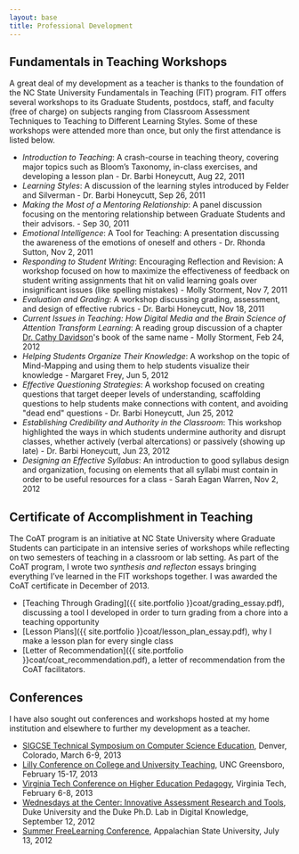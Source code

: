 ```yaml
---
layout: base
title: Professional Development
---
```


Fundamentals in Teaching Workshops
----------------------------------

A great deal of my development as a teacher is thanks to the foundation of the NC State University Fundamentals in Teaching (FIT) program. FIT offers several workshops to its Graduate Students, postdocs, staff, and faculty (free of charge) on subjects ranging from Classroom Assessment Techniques to Teaching to Different Learning Styles. Some of these workshops were attended more than once, but only the first attendance is listed below.

 * *Introduction to Teaching*: A crash-course in teaching theory, covering major topics such as Bloom’s Taxonomy, in-class exercises, and developing a lesson plan - Dr. Barbi Honeycutt, Aug 22, 2011
 * *Learning Styles*: A discussion of the learning styles introduced by Felder and Silverman - Dr. Barbi Honeycutt, Sep 26, 2011
 * *Making the Most of a Mentoring Relationship*: A panel discussion focusing on the mentoring relationship between Graduate Students and their advisors. - Sep 30, 2011
 * *Emotional Intelligence*: A Tool for Teaching: A presentation discussing the awareness of the emotions of oneself and others - Dr. Rhonda Sutton, Nov 2, 2011 
 * *Responding to Student Writing*: Encouraging Reflection and Revision: A workshop focused on how to maximize the effectiveness of feedback on student writing assignments that hit on valid learning goals over insignificant issues (like spelling mistakes) - Molly Storment, Nov 7, 2011 
 * *Evaluation and Grading*: A workshop discussing grading, assessment, and design of effective rubrics - Dr. Barbi Honeycutt, Nov 18, 2011
 * *Current Issues in Teaching: How Digital Media and the Brain Science of Attention Transform Learning*: A reading group discussion of a chapter [Dr. Cathy Davidson](http://hastac.org/blogs/cathy-davidson)'s book of the same name - Molly Storment, Feb 24, 2012
 * *Helping Students Organize Their Knowledge*: A workshop on the topic of Mind-Mapping and using them to help students visualize their knowledge - Margaret Frey, Jun 5, 2012
 * *Effective Questioning Strategies*: A workshop focused on creating questions that target deeper levels of understanding, scaffolding questions to help students make connections with content, and avoiding "dead end" questions - Dr. Barbi Honeycutt, Jun 25, 2012
 * *Establishing Credibility and Authority in the Classroom*: This workshop highlighted the ways in which students undermine authority and disrupt classes, whether actively (verbal altercations) or passively (showing up late) - Dr. Barbi Honeycutt, Jun 23, 2012
 * *Designing an Effective Syllabus*: An introduction to good syllabus design and organization, focusing on elements that all syllabi must contain in order to be useful resources for a class - Sarah Eagan Warren, Nov 2, 2012



Certificate of Accomplishment in Teaching
-----------------------------------------
The CoAT program is an initiative at NC State University where Graduate Students can participate in an intensive series of workshops while reflecting on two semesters of teaching in a classroom or lab setting. As part of the CoAT program, I wrote two *synthesis and reflecton* essays bringing everything I’ve learned in the FIT workshops together. I was awarded the CoAT certificate in December of 2013.

 * [Teaching Through Grading]({{ site.portfolio }}coat/grading_essay.pdf), discussing a tool I developed in order to turn grading from a chore into a teaching opportunity
 * [Lesson Plans]({{ site.portfolio }}coat/lesson_plan_essay.pdf), why I make a lesson plan for every single class
 * [Letter of Recommendation]({{ site.portfolio }}coat/coat_recommendation.pdf), a letter of recommendation from the CoAT facilitators.


Conferences
-----------------------------------------
I have also sought out conferences and workshops hosted at my home institution and elsewhere to further my development as a teacher.

 * [SIGCSE Technical Symposium on Computer Science Education](http://www.sigcse.org/sigcse2013/), Denver, Colorado, March 6-9, 2013
 * [Lilly Conference on College and University Teaching](http://lilly.uncg.edu/), UNC Greensboro, February 15-17, 2013
 * [Virginia Tech Conference on Higher Education Pedagogy](http://www.cider.vt.edu/conference/), Virginia Tech, February 6-8, 2013
 * [Wednesdays at the Center: Innovative Assessment Research and Tools](http://hastac.wordpress.com/events/innovative-assessment-research-and-tools-featured-duke%E2%80%99s-wednesdays-center-and-new-phd-lab-di), Duke University and the Duke Ph.D. Lab in Digital Knowledge, September 12, 2012
 * [Summer FreeLearning Conference](http://lts.appstate.edu/summer-freelearning-conference-2012), Appalachian State University, July 13, 2012

